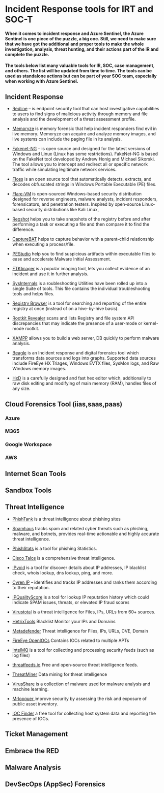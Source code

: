# Incident Response tools for IRT and SOC-T

#### When it comes to incident response and Azure Sentinel, the Azure Sentinel is one piece of the puzzle, a big one. Still, we need to make sure that we have got the additional and proper tools to make the whole investigation, analysis, threat hunting, and their actions part of the IR and complete the puzzle.

#### The tools below list many valuable tools for IR, SOC, case management, and others. The list will be updated from time to time. The tools can be used as standalone actions but can be part of your SOC team, especially when working with Azure Sentinel.

## Incident Response 

* [Redline](https://www.fireeye.com/services/freeware/redline.html) – is endpoint security tool that can host investigative capabilities to users to find signs of malicious activity through memory and file analysis and the development of a threat assessment profile.

* [Memoryze](https://www.fireeye.com/services/freeware/memoryze.html) is memory forensic that help incident responders find evil in live memory. Memoryze can acquire and analyze memory images, and live systems can include the paging file in its analysis.

* [Fakenet-NG](https://www.fireeye.com/services/freeware/fakenet-ng.html) – is open source and designed for the latest versions of Windows and Linux (Linux has some restrictions). FakeNet-NG is based on the FakeNet tool developed by Andrew Honig and Michael Sikorski. The tool allows you to intercept and redirect all or specific network traffic while simulating legitimate network services.

* [Floss](https://www.fireeye.com/services/freeware/floss.html) is an open source tool that automatically detects, extracts, and decodes obfuscated strings in Windows Portable Executable (PE) files.

* [Flare-VM](https://www.fireeye.com/services/freeware/flare-vm.html) is open-sourced Windows-based security distribution designed for reverse engineers, malware analysts, incident responders, forensicators, and penetration testers. Inspired by open-source Linux-based security distributions like Kali Linux,

* [Regshot](https://sourceforge.net/projects/regshot/) helps you to take snapshots of the registry before and after performing a task or executing a file and then compare it to find the difference.

* [CaptureBAT](https://www.honeynet.org/projects/old/capture-bat/) helps to capture behavior with a parent-child relationship when executing a process/file.

* [PEStudio](https://www.winitor.com/features) help you to find suspicious artifacts within executable files to ease and accelerate Malware Initial Assessment.

* [FTKImager](https://accessdata.com/products-services/forensic-toolkit-ftk/ftkimager) is a popular imaging tool, lets you collect evidence of an incident and use it in further analysis.

* [SysInternals](https://docs.microsoft.com/en-us/sysinternals/downloads/sysinternals-suite) is a roubleshooting Utilities have been rolled up into a single Suite of tools. This file contains the individual troubleshooting tools and helps files.

* [Registry Browser](https://lockandcode.com/software/registry_browser) is a tool for searching and reporting of the entire registry at once (instead of on a hive-by-hive basis).

* [Rootkit Revealer](https://docs.microsoft.com/en-us/sysinternals/downloads/rootkit-revealer) scans and lists Registry and file system API discrepancies that may indicate the presence of a user-mode or kernel-mode rootkit.

* [XAMPP](https://www.apachefriends.org/index.html) allows you to build a web server, DB quickly to perform malware analysis.

* [Beagle](https://github.com/yampelo/beagle) is an Incident response and digital forensics tool which transforms data sources and logs into graphs. Supported data sources include FireEye HX Triages, Windows EVTX files, SysMon logs, and Raw Windows memory images.

* [HxD](https://mh-nexus.de/en/hxd/) is a carefully designed and fast hex editor which, additionally to raw disk editing and modifying of main memory (RAM), handles files of any size.


## Cloud Forensics Tool (iias,saas,paas)

### Azure

### M365

### Google Workspace

### AWS

## Internet Scan Tools


## Sandbox Tools


## Threat Intelligence

* [PhishTank](http://www.phishtank.com/) is a threat intelligence about phishing sites

* [Spamhaus](https://www.spamhaus.org/) tracks spam and related cyber threats such as phishing, malware, and botnets, provides real-time actionable and highly accurate threat intelligence.

* [PhishStats](https://phishstats.info/) is a tool for phishing Statistics.

* [Cisco Talos](https://talosintelligence.com/) is a comprehensive threat intelligence.

* [IPvoid](http://ipvoid.com/) is a tool for discover details about IP addresses, IP blacklist check, whois lookup, dns lookup, ping, and more.

* [Cyren IP](https://www.cyren.com/security-center/cyren-ip-reputation-check-gate) – identifies and tracks IP addresses and ranks them according to their reputation.

* [IPQualityScore](https://www.ipqualityscore.com/ip-reputation-check) is a tool for lookup IP reputation history which could indicate SPAM issues, threats, or elevated IP fraud scores

* [Virustotal](https://virustotal.com/) is a threat intelligence for Files, IPs, URLs from 60+ sources.

* [HetrixTools](https://hetrixtools.com/blacklist-monitor/) Blacklist Monitor your IPs and Domains

* [Metadefender](https://metadefender.opswat.com/?lang=en) Threat intelligence for Files, IPs, URLs, CVE, Domain

* [FireEye OpenIOCs](https://github.com/mandiant/iocs) Contains IOCs related to multiple APTs

* [IntelMQ](https://github.com/certtools/intelmq/) is a tool for collecting and processing security feeds (such as log files)

* [threatfeeds.io](https://threatfeeds.io/) Free and open-source threat intelligence feeds.

* [ThreatMiner](https://www.threatminer.org/) Data mining for threat intelligence

* [VirusShare](https://virusshare.com/) is a collection of malware used for malware analysis and machine learning.

* [Mrlooquer ](https://iocfeed.mrlooquer.com/) improve security by assessing the risk and exposure of public asset inventory.

* [IOC Finder](https://www.fireeye.com/services/freeware/ioc-finder.html) a free tool for collecting host system data and reporting the presence of IOCs.

## Ticket Management 


## Embrace the RED 


## Malware Analysis

## DevSecOps (AppSec) Forensics 



